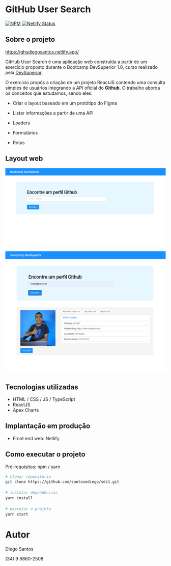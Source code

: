 # GitHub User Search
[![NPM](https://img.shields.io/npm/l/react)](https://github.com/santosediego/github-user-search/blob/main/LICENSE) 
[![Netlify Status](https://api.netlify.com/api/v1/badges/a3085207-e940-4deb-85b5-d6e395db902a/deploy-status)](https://app.netlify.com/sites/ghsdiegosantos/deploys)

## Sobre o projeto

https://ghsdiegosantos.netlify.app/

GitHub User Search é uma aplicação web construída a partir de um exercício proposto durante o Bootcamp DevSuperior 1.0, curso realizado pela [DevSuperior](https://devsuperior.com "Site da DevSuperior").

O exercício propôs a criação de um projeto ReactJS contendo uma consulta simples de usuários integrando a API oficial do **Github**. O trabalho aborda os conceitos que estudamos, sendo eles:

-   Criar o layout baseado em um protótipo do Figma

-   Listar informações a partir de uma API

-   Loaders

-   Formulários

-   Rotas

## Layout web
![Web 1](https://github.com/santosediego/assets/blob/main/github-user-search/githubsearch001.png)

![Web 2](https://github.com/santosediego/assets/blob/main/github-user-search/githubsearch002.png)

## Tecnologias utilizadas
- HTML / CSS / JS / TypeScript
- ReactJS
- Apex Charts
## Implantação em produção
- Front end web: Netlify

## Como executar o projeto
Pré-requisitos: npm / yarn

```bash
# clonar repositório
git clone https://github.com/santosediego/sds1.git

# instalar dependências
yarn install

# executar o projeto
yarn start
```

# Autor

Diego Santos

(34) 9 9860-2508
